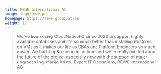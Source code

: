 ```yaml
---
title: REWE International AG
image: logo/rewe.png
homepage: https://rewe-group.at/en
weight: 17
---
```


> We've been using CloudNativePG since 2023 to support highly available databases and it's so much better than installing Postgres on VMs as it makes our life as DBAs and Platform Engineers so much easier. We had it up&running in no time and we're really excited about the future of the project especially now with the support of major upgrades
Ing. Marijo Kristo, Expert IT Operations, REWE International AG